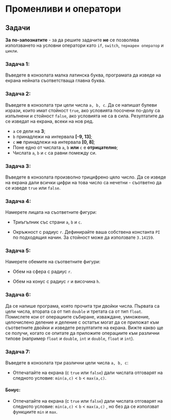 <h1> Променливи и оператори</h1>

## Задачи

**За по-запознатите** - за да решите задачите **не** се позволява използването на условни оператори като `if`,  `switch`,  `тернарен оператор` и `цикли`.

### Задача 1:
Въведете в конзолата малка латинска буква, програмата да изведе на екрана нейната съответстваща главна буква.

### Задача 2:
Въведете в конзолата три цели числа `a, b, c`. Да се напишат булеви изрази, които имат стойност `true`, ако условията посочени по-долу са изпълнени и стойност `false`, ако условията не са в сила. Резултатите да се изведат на екрана, всеки на нов ред.

- `а` се дели на **3**;
- `b` принадлежи на интервала **[-9, 13]**;
- `c` **не** принадлежи на интервала **[0, 8]**;
- Поне едно от числата `a`, `b` **или** `c` е **отрицателно**;
- Числата `a`, `b` и `c` са равни помежду си.

### Задача 3:
Въведете в конзолата произволно трицифрено цяло число. Да се изведе на екрана дали всички цифри на това число са нечетни - съответно да се изведе `true` или `false`.

### Задача 4:
Намерете лицата на съответните фигури:

- Триъгълник със страни `a`, `b` и `c`.

- Окръжност с радиус `r`. Дефинирайте ваша собствена константа `PI` по подходящия начин. За стойност може да използвате `3.14159`.

### Задача 5:
Намерете обемите на съответните фигури:

- Обем на сфера с радиус `r`.

- Обем на конус с радиус `r` и височина `h`.


### Задача 6:
Да се напише програма, която прочита три двойки числа. Първата са цели числа, втората са от тип `double` и третата са от тип `float`. Помислете кои от операциите събиране, изваждане, умножение, целочислено деление и деление с остатък могат да се приложат към съответните двойки и изведете резултатите на екрана. Вижте какво ще се получи, когато се опитате да приложите операциите към различни типове (например `float` и `double`, `int` и `double`, `float` и `int`).

### Задача 7:
Въведете в конзолата три различни цели числа `a, b, c`:

- Отпечатайте на екрана (с `true` или `false`) дали числата отговарят на следното условие:  `min(a,c)` < `b` < `max(a,c)`.

#### Бонус:
- Отпечатайте на екрана (с `true` или `false`) дали числата отговарят на следното условие:  `min(a,c)` < `b` < `max(a,c)` , но без да се използват функциите `min` и `max`.